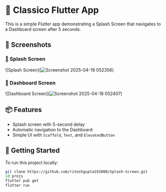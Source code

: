 # 🚀 Classico Flutter App

This is a simple Flutter app demonstrating a Splash Screen that navigates to a Dashboard screen after 5 seconds.

## 📱 Screenshots

### 🔸 Splash Screen
![Splash Screen](![Screenshot 2025-04-18 052356](https://github.com/user-attachments/assets/fe8629bc-b6c8-461f-9254-46d04e890692))


### 🔸 Dashboard Screen
![Dashboard Screen](![Screenshot 2025-04-18 052407](https://github.com/user-attachments/assets/9cf0e81d-672b-47fe-8e3d-34c7084f4155))


## 📦 Features

- Splash screen with 5-second delay
- Automatic navigation to the Dashboard
- Simple UI with `Scaffold`, `Text`, and `ElevatedButton`

## 🔧 Getting Started

To run this project locally:

```bash
git clone https://github.com/riteshgupta192000/Splash-Screen.git
cd projs
flutter pub get
flutter run
